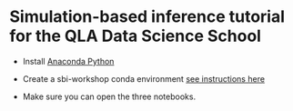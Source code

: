 # Simulation-based inference tutorial for the QLA Data Science School

- Install [Anaconda Python](https://www.anaconda.com/products/distribution)

- Create a sbi-workshop conda environment [see instructions here](https://conda.io/projects/conda/en/latest/user-guide/tasks/manage-environments.html)

- Make sure you can open the three notebooks.

